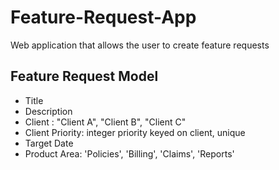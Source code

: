 # Feature-Request-App
Web application that allows the user to create feature requests

## Feature Request Model
- Title
- Description
- Client : "Client A", "Client B", "Client C"
- Client Priority: integer priority keyed on client, unique 
- Target Date
- Product Area: 'Policies', 'Billing', 'Claims', 'Reports'
